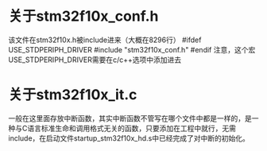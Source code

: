 # 关于stm32f10x_conf.h


该文件在stm32f10x.h被include进来（大概在8296行）
	#ifdef USE_STDPERIPH_DRIVER
    #include "stm32f10x_conf.h"
	#endif
注意，这个宏USE_STDPERIPH_DRIVER需要在c/c++选项中添加进去

# 关于stm32f10x_it.c

一般在这里面存放中断函数，其实中断函数不管写在哪个文件中都是一样的，是一种与C语言标准生命和调用格式无关的函数，只要添加在工程中就行，无需include，在启动文件startup_stm32f10x_hd.s中已经完成了对中断的初始化。